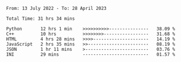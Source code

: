 <!--START_SECTION:waka-->

```text
From: 13 July 2022 - To: 28 April 2023

Total Time: 31 hrs 34 mins

Python       12 hrs 1 min    >>>>>>>>>>---------------   38.09 %
C++          10 hrs          >>>>>>>>-----------------   31.68 %
HTML         4 hrs 28 mins   >>>>---------------------   14.19 %
JavaScript   2 hrs 35 mins   >>-----------------------   08.19 %
JSON         1 hr 11 mins    >------------------------   03.76 %
INI          29 mins         -------------------------   01.57 %
```

<!--END_SECTION:waka-->

<!---
yvanlok/yvanlok is a ✨ special ✨ repository because its `README.md` (this file) appears on your GitHub profile.
You can click the Preview link to take a look at your changes.
--->
